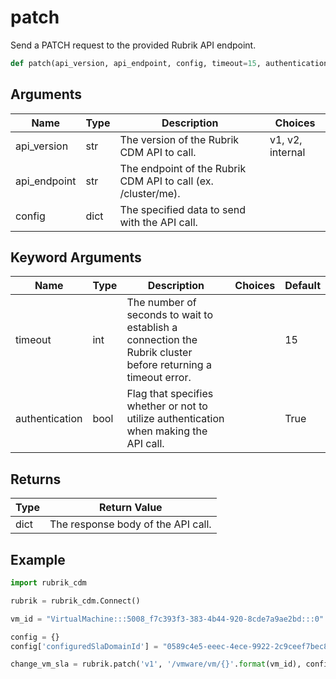 # patch

Send a PATCH request to the provided Rubrik API endpoint.
```py
def patch(api_version, api_endpoint, config, timeout=15, authentication=True)
```

## Arguments
| Name        | Type | Description                                                                 | Choices |
|-------------|------|-----------------------------------------------------------------------------|---------|
| api_version  | str  | The version of the Rubrik CDM API to call.  |    v1, v2, internal     |
| api_endpoint  | str  | The endpoint of the Rubrik CDM API to call (ex. /cluster/me). |         |
| config  | dict  | The specified data to send with the API call. |         |
## Keyword Arguments
| Name        | Type | Description                                                                 | Choices | Default |
|-------------|------|-----------------------------------------------------------------------------|---------|---------|
| timeout  | int  | The number of seconds to wait to establish a connection the Rubrik cluster before returning a timeout error.  |         |    15     |
| authentication  | bool  | Flag that specifies whether or not to utilize authentication when making the API call.  |         |    True     |

## Returns
| Type | Return Value                                                                                   |
|------|-----------------------------------------------------------------------------------------------|
| dict  | The response body of the API call. |
## Example
```py
import rubrik_cdm

rubrik = rubrik_cdm.Connect()

vm_id = "VirtualMachine:::5008_f7c393f3-383-4b44-920-8cde7a9ae2bd:::0"

config = {}
config['configuredSlaDomainId'] = "0589c4e5-eeec-4ece-9922-2c9ceef7bec8"

change_vm_sla = rubrik.patch('v1', '/vmware/vm/{}'.format(vm_id), config)
```